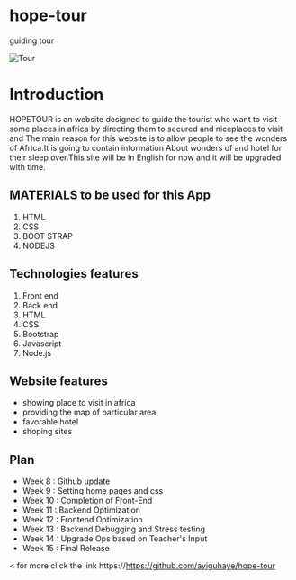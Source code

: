 # hope-tour
guiding tour
 
      
<p align="left"><img alt="Tour" src="http://www.newsofrwanda.com/wp-content/uploads/2016/09/Kivu-Lake.jpg"></p>

# Introduction
HOPETOUR is an website designed to guide the tourist who want to visit some places in africa by directing them to secured and niceplaces to visit and The main reason for this website is to allow people to see the wonders of Africa.It is going to contain information  About wonders of and hotel for their sleep over.This site will be in English for now and it will be upgraded with time.


##  MATERIALS to be used for this App
1. HTML
2. CSS
3. BOOT STRAP
4. NODEJS

## Technologies features
1. Front end
2. Back end
3. HTML
4. CSS
5. Bootstrap
6. Javascript
7. Node.js


## Website features  
* showing place to visit in africa
* providing the map of particular area
* favorable hotel
* shoping sites

## Plan 
* Week 8 : Github update 
* Week 9 : Setting home pages and css
* Week 10 : Completion of Front-End
* Week 11 : Backend Optimization
* Week 12 : Frontend Optimization
* Week 13 : Backend Debugging and Stress testing
* Week 14 : Upgrade Ops based on Teacher's Input
* Week 15 : Final Release

< for more click the link  https://https://github.com/ayiguhaye/hope-tour 

